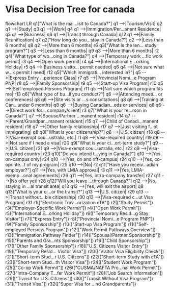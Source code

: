 # Visa Decision Tree for canada

flowchart LR
    q1["What is the mai...isit to Canada?"]
    q1 -->|Tourism/Visit| q2
    q1 -->|Study| q3
    q1 -->|Work| q4
    q1 -->|Immigration/Per...anent Residence| q5
    q1 -->|Business| q6
    q1 -->|Transit through Canada| q12
    q1 -->|Family Reunification| q7
    q2["How long do you...stay in Canada?"]
    q2 -->|Less than 6 months| q8
    q2 -->|More than 6 months| r6
    q3["What is the len... study program?"]
    q3 -->|Less than 6 months| q9
    q3 -->|More than 6 months| r2
    q4["What type of wo...oing in Canada?"]
    q4 -->|Temporary work ...fic work permit| r3
    q4 -->|Open work permit| r4
    q4 -->|International E...orking Holiday| r5
    q4 -->|Business visito... permit needed| q6
    q4 -->|Not sure what w...k permit I need| r12
    q5["Which immigrati... interested in?"]
    q5 -->|Express Entry ...perience Class| r7
    q5 -->|Provincial Nomi...e Program PNP| r8
    q5 -->|Family Sponsorship| r9
    q5 -->|Start-up Visa Program| r10
    q5 -->|Self-employed Persons Program| r11
    q5 -->|Not sure which program fits me| r13
    q6["What type of bu...ll you conduct?"]
    q6 -->|Attending meeti... or conferences| q8
    q6 -->|Site visits or ...s consultations| q8
    q6 -->|Training at Can...under 6 months| q8
    q6 -->|Buying Canadian...ods or services| q8
    q6 -->|Direct work for... company/client| r3
    q7["What is your re...rson in Canada?"]
    q7 -->|Spouse/Partner ...manent resident| r14
    q7 -->|Parent/Grandpar...manent resident| r15
    q7 -->|Child of Canadi...manent resident| r16
    q7 -->|Other family relationship| r17
    q7 -->|Just visiting f...ot immigrating| q8
    q8["What is your citizenship?"]
    q8 -->|U.S. citizen| r18
    q8 -->|Visa-exempt cou...ustralia, etc.| r1
    q8 -->|Visa-required country| r19
    q8 -->|Not sure if I need a visa| r20
    q9["What is your ci...ort-term study?"]
    q9 -->|U.S. citizen| r21
    q9 -->|Visa-exempt cou...ustralia, etc.| r22
    q9 -->|Visa-required country| r23
    q10["Do you intend t...ying in Canada?"]
    q10 -->|Yes, on-campus only| r24
    q10 -->|Yes, on and off-campus| r24
    q10 -->|Yes, co-op/inte...t of my program| r25
    q10 -->|No| r2
    q11["Have you receiv...adian employer?"]
    q11 -->|Yes, with LMIA approval| r3
    q11 -->|Yes, LMIA-exemp...onal agreements| r26
    q11 -->|Yes, intra-company transfer| r27
    q11 -->|No offer yet| r28
    q12["Will you leave ...through Canada?"]
    q12 -->|No, staying in ...al transit area| q13
    q12 -->|Yes, will exit the airport| q8
    q13["What is your ci...or the transit?"]
    q13 -->|U.S. citizen| r29
    q13 -->|Transit without...ble citizenship| r30
    q13 -->|Visa-required c...ut Visa Program| r31
    r1(["Electronic Trav...orization eTA"])
    r2(["Study Permit"])
    r3(["Employer-Specific Work Permit"])
    r4(["Open Work Permit"])
    r5(["International E...orking Holiday"])
    r6(["Temporary Resid...g Stay Visitor"])
    r7(["Express Entry"])
    r8(["Provincial Nomi...e Program PNP"])
    r9(["Family Sponsorship"])
    r10(["Start-up Visa Program"])
    r11(["Self-employed Persons Program"])
    r12(["Work Permit Pathways Overview"])
    r13(["Immigration Pathway Finder"])
    r14(["Spousal/Partner Sponsorship"])
    r15(["Parents and Gra...nts Sponsorship"])
    r16(["Child Sponsorship"])
    r17(["Other Family Sponsorship"])
    r18(["U.S. Citizens Visitor Entry"])
    r19(["Temporary Resid... Visitor Visa"])
    r20(["Visitor Visa Eligibility Check"])
    r21(["Short-term Stud...r U.S. Citizens"])
    r22(["Short-term Study with eTA"])
    r23(["Short-term Stud...th Visitor Visa"])
    r24(["Student Work Program"])
    r25(["Co-op Work Permit"])
    r26(["CUSMA/NAFTA Pro...nal Work Permit"])
    r27(["Intra-Company T...fer Work Permit"])
    r28(["Job Search Information"])
    r29(["Transit for U.S. Citizens"])
    r30(["Transit Without Visa Program"])
    r31(["Transit Visa"])
    r32(["Super Visa for ...nd Grandparents"])

